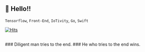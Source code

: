 ## 👋 Hello!!<br />
`Tensorflow`, `Front-End`, `IoTivity`, `Go`, `Swift`

[![Hits](https://hits.seeyoufarm.com/api/count/incr/badge.svg?url=https%3A%2F%2Fgithub.com%2yklovejesus)](https://hits.seeyoufarm.com) 

<br />
### Diligent man tries to the end.
### He who tries to the end wins.
